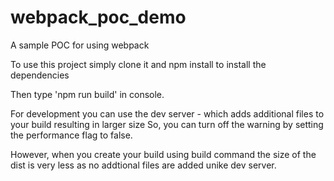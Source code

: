 # webpack_poc_demo
A sample POC for using webpack

To use this project simply clone it and npm install to install the dependencies

Then type 'npm run build' in console.

For development you can use the dev server - which adds additional files to your build resulting in larger size
So, you can turn off the warning by setting the performance flag to false.

However, when you create your build using build command the size of the dist is very less as no addtional files
are added unike dev server.
